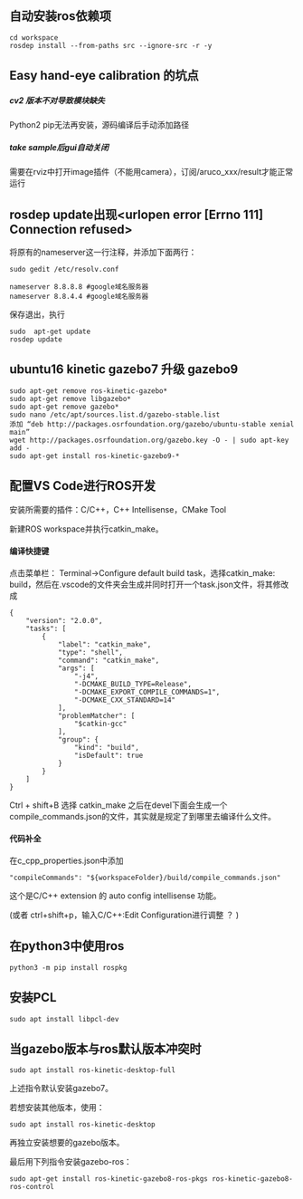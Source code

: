 ## 自动安装ros依赖项

```
cd workspace
rosdep install --from-paths src --ignore-src -r -y
```



## Easy hand-eye calibration 的坑点

##### cv2 版本不对导致模块缺失

Python2 pip无法再安装，源码编译后手动添加路径

##### take sample后gui自动关闭

需要在rviz中打开image插件（不能用camera），订阅/aruco_xxx/result才能正常运行



## rosdep update出现<urlopen error [Errno 111] Connection refused>

将原有的nameserver这一行注释，并添加下面两行：

```
sudo gedit /etc/resolv.conf

nameserver 8.8.8.8 #google域名服务器
nameserver 8.8.4.4 #google域名服务器
```

保存退出，执行

```
sudo  apt-get update
rosdep update
```





## ubuntu16 kinetic gazebo7 升级 gazebo9

```
sudo apt-get remove ros-kinetic-gazebo*
sudo apt-get remove libgazebo*
sudo apt-get remove gazebo*
sudo nano /etc/apt/sources.list.d/gazebo-stable.list
添加 “deb http://packages.osrfoundation.org/gazebo/ubuntu-stable xenial main”
wget http://packages.osrfoundation.org/gazebo.key -O - | sudo apt-key add -
sudo apt-get install ros-kinetic-gazebo9-*
```





## 配置VS Code进行ROS开发

安装所需要的插件：C/C++，C++ Intellisense，CMake Tool

新建ROS workspace并执行catkin_make。

#### 编译快捷键

点击菜单栏： Terminal->Configure default build task，选择catkin_make: build，然后在.vscode的文件夹会生成并同时打开一个task.json文件，将其修改成

```
{
	"version": "2.0.0",
	"tasks": [
		{
			"label": "catkin_make",
			"type": "shell",
			"command": "catkin_make",
			"args": [
				"-j4",
				"-DCMAKE_BUILD_TYPE=Release",
				"-DCMAKE_EXPORT_COMPILE_COMMANDS=1",
				"-DCMAKE_CXX_STANDARD=14"
			],
			"problemMatcher": [
				"$catkin-gcc"
			],
			"group": {
				"kind": "build",
				"isDefault": true
			}
		}
	]
}
```

Ctrl + shift+B 选择 catkin_make 之后在devel下面会生成一个compile_commands.json的文件，其实就是规定了到哪里去编译什么文件。

#### 代码补全

在c_cpp_properties.json中添加

```
"compileCommands": "${workspaceFolder}/build/compile_commands.json"
```

这个是C/C++ extension 的 auto config intellisense 功能。

(或者 ctrl+shift+p，输入C/C++:Edit Configuration进行调整 ？ )





## 在python3中使用ros

```
python3 -m pip install rospkg
```



## 安装PCL

```
sudo apt install libpcl-dev
```



## 当gazebo版本与ros默认版本冲突时

```
sudo apt install ros-kinetic-desktop-full
```

上述指令默认安装gazebo7。

若想安装其他版本，使用：

```
sudo apt install ros-kinetic-desktop
```

再独立安装想要的gazebo版本。

最后用下列指令安装gazebo-ros：

```
sudo apt-get install ros-kinetic-gazebo8-ros-pkgs ros-kinetic-gazebo8-ros-control
```











